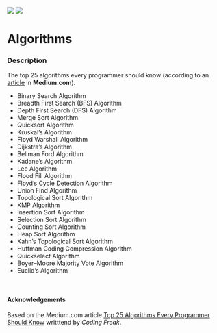 ![](https://github.com/Lylio/image-repo/blob/master/logos/java.png?raw=true)
![](https://github.com/Lylio/image-repo/blob/master/logos/algorithm.png?raw=true)

# Algorithms

### Description

The top 25 algorithms every programmer should know (according to an [article](https://medium.com/techie-delight/top-25-algorithms-every-programmer-should-know-373246b4881b) in **Medium.com**).

- Binary Search Algorithm
- Breadth First Search (BFS) Algorithm
- Depth First Search (DFS) Algorithm
- Merge Sort Algorithm
- Quicksort Algorithm
- Kruskal’s Algorithm
- Floyd Warshall Algorithm
- Dijkstra’s Algorithm
- Bellman Ford Algorithm
- Kadane’s Algorithm
- Lee Algorithm
- Flood Fill Algorithm
- Floyd’s Cycle Detection Algorithm
- Union Find Algorithm
- Topological Sort Algorithm
- KMP Algorithm
- Insertion Sort Algorithm
- Selection Sort Algorithm
- Counting Sort Algorithm
- Heap Sort Algorithm
- Kahn’s Topological Sort Algorithm
- Huffman Coding Compression Algorithm
- Quickselect Algorithm
- Boyer–Moore Majority Vote Algorithm
- Euclid’s Algorithm


<br/>

#### Acknowledgements
Based on the Medium.com article [Top 25 Algorithms Every Programmer Should Know](https://medium.com/techie-delight/top-25-algorithms-every-programmer-should-know-373246b4881b) writttend by *Coding Freak*.



